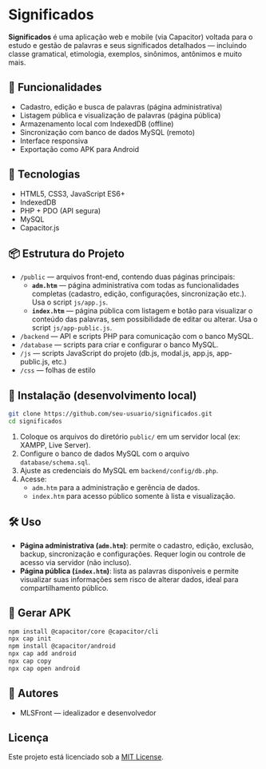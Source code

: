 # Significados

**Significados** é uma aplicação web e mobile (via Capacitor) voltada para o estudo e gestão de palavras e seus significados detalhados — incluindo classe gramatical, etimologia, exemplos, sinônimos, antônimos e muito mais.

## 🚀 Funcionalidades

- Cadastro, edição e busca de palavras (página administrativa)
- Listagem pública e visualização de palavras (página pública)
- Armazenamento local com IndexedDB (offline)
- Sincronização com banco de dados MySQL (remoto)
- Interface responsiva
- Exportação como APK para Android

## 🧱 Tecnologias

- HTML5, CSS3, JavaScript ES6+
- IndexedDB
- PHP + PDO (API segura)
- MySQL
- Capacitor.js

## 📦 Estrutura do Projeto

- `/public` — arquivos front-end, contendo duas páginas principais:
  - **`adm.htm`** — página administrativa com todas as funcionalidades completas (cadastro, edição, configurações, sincronização etc.). Usa o script `js/app.js`.
  - **`index.htm`** — página pública com listagem e botão para visualizar o conteúdo das palavras, sem possibilidade de editar ou alterar. Usa o script `js/app-public.js`.
- `/backend` — API e scripts PHP para comunicação com o banco MySQL.
- `/database` — scripts para criar e configurar o banco MySQL.
- `/js` — scripts JavaScript do projeto (db.js, modal.js, app.js, app-public.js, etc.)
- `/css` — folhas de estilo

## 📲 Instalação (desenvolvimento local)

```bash
git clone https://github.com/seu-usuario/significados.git
cd significados
```

1. Coloque os arquivos do diretório `public/` em um servidor local (ex: XAMPP, Live Server).
2. Configure o banco de dados MySQL com o arquivo `database/schema.sql`.
3. Ajuste as credenciais do MySQL em `backend/config/db.php`.
4. Acesse:
   - `adm.htm` para a administração e gerência de dados.
   - `index.htm` para acesso público somente à lista e visualização.

## 🛠 Uso

- **Página administrativa (`adm.htm`)**: permite o cadastro, edição, exclusão, backup, sincronização e configurações. Requer login ou controle de acesso via servidor (não incluso).
- **Página pública (`index.htm`)**: lista as palavras disponíveis e permite visualizar suas informações sem risco de alterar dados, ideal para compartilhamento público.

## 📱 Gerar APK

```bash
npm install @capacitor/core @capacitor/cli
npx cap init
npm install @capacitor/android
npx cap add android
npx cap copy
npx cap open android
```

## 📌 Autores

* MLSFront — idealizador e desenvolvedor

## Licença

Este projeto está licenciado sob a [MIT License](LICENSE).
